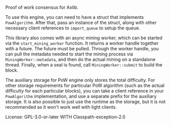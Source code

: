 Proof of work consensus for Axlib.

To use this engine, you can need to have a struct that implements
`PowAlgorithm`. After that, pass an instance of the struct, along
with other necessary client references to `import_queue` to setup
the queue.

This library also comes with an async mining worker, which can be
started via the `start_mining_worker` function. It returns a worker
handle together with a future. The future must be pulled. Through
the worker handle, you can pull the metadata needed to start the
mining process via `MiningWorker::metadata`, and then do the actual
mining on a standalone thread. Finally, when a seal is found, call
`MiningWorker::submit` to build the block.

The auxiliary storage for PoW engine only stores the total difficulty.
For other storage requirements for particular PoW algorithm (such as
the actual difficulty for each particular blocks), you can take a client
reference in your `PowAlgorithm` implementation, and use a separate prefix
for the auxiliary storage. It is also possible to just use the runtime
as the storage, but it is not recommended as it won't work well with light
clients.

License: GPL-3.0-or-later WITH Classpath-exception-2.0
